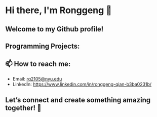 # Hi there, I'm Ronggeng 👋
## Welcome to my Github profile!
## Programming Projects:
## 📫 How to reach me:
- Email: rq2105@nyu.edu
- LinkedIn: https://www.linkedin.com/in/ronggeng-qian-b3ba0231b/
## Let’s connect and create something amazing together! 🚀
